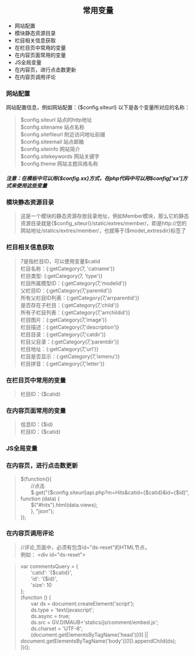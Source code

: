 <center><h2>常用变量</h2></center>
<ul>
    <li>网站配置</li>
    <li>模块静态资源目录</li>
    <li>栏目相关信息获取</li>
    <li>在栏目页中常用的变量</li>
    <li>在内容页面常用的变量</li>
    <li>JS全局变量</li>
    <li>在内容页，进行点击数更新</li>
    <li>在内容页调用评论</li>
</ul>


### 网站配置

网站配置信息，例如网站配置：{$config.siteurl}
以下是各个变量所对应的名称：
> $config.siteurl 站点的http地址 </br>
> $config.sitename 站点名称 </br>
> $config.sitefileurl 附近访问地址前缀 </br>
> $config.siteemail 站点邮箱 </br>
> $config.siteinfo 网站简介 </br>
> $config.sitekeywords 网站关键字 </br>
> $config.theme 网站主题风格名称

##### 注意：在模板中可以用{$config.xx}方式，在php代码中可以用$config['xx']方式来使用这些变量

### 模块静态资源目录

> 这是一个模块的静态资源存放目录地址，例如Member模块，那么它的静态资源目录就是{$config_siteurl}/static/extres/member/，即是http://您的网站地址/statics/extres/member/，也就等于{$model_extresdir}标签了

### 栏目相关信息获取

> 7是指栏目ID，可以使用变量$catid </br>
栏目名称：{:getCategory(7, 'catname')} </br>
栏目类型: {:getCategory(7, 'type')} </br>
栏目所属模型ID：{:getCategory(7,'modelid')} </br>
父栏目ID：{:getCategory(7,'parentid')} </br>
所有父栏目ID列表：{:getCategory(7,'arrparentid')} </br>
是否存在子栏目：{:getCategory(7,'child')} </br>
所有子栏目列表：{:getCategory(7,'arrchildid')} </br>
栏目图片：{:getCategory(7,'image')} </br>
栏目描述：{:getCategory(7,'description')} </br>
栏目目录：{:getCategory(7,'catdir')} </br>
栏目父目录：{:getCategory(7,'parentdir')} </br>
栏目地址：{:getCategory(7,'url')} </br>
栏目是否显示：{:getCategory(7,'ismenu')} </br>
栏目拼音：{:getCategory(7,'letter')} </br>

### 在栏目页中常用的变量

> 栏目ID：{$catid}

### 在内容页面常用的变量
> 信息ID：{$id} </br>
 栏目ID：{$catid}

### JS全局变量
> <script type="text/javascript"> </br>
> var GV = { </br>
> &emsp;&emsp;DIMAUB: "{$config.siteurl}", </br>
> &emsp;&emsp;JS_ROOT: "{$config.siteurl}statics/js/" </br>
> }; </br>
> </script>

### 在内容页，进行点击数更新
> $(function(){ </br>
&emsp;&emsp;//点击 </br>
&emsp;&emsp;$.get("{$config.siteurl}api.php?m=Hits&catid={$catid}&id={$id}", function (data) { </br>
&emsp;&emsp;$("#hits").html(data.views); </br>
&emsp;&emsp;}, "json"); </br>
});

### 在内容页调用评论
> //评论,页面中，必须有包含id="ds-reset"的HTML节点，</br>
例如： &lt;div id="ds-reset"></div>

> var commentsQuery = { </br>
&emsp;&emsp;'catid': '{$catid}', </br>
&emsp;&emsp;'id': '{$id}', </br>
&emsp;&emsp;'size': 10 </br>
}; </br>
(function () { </br>
&emsp;&emsp;var ds = document.createElement('script'); </br>
&emsp;&emsp;ds.type = 'text/javascript'; </br>
&emsp;&emsp;ds.async = true; </br>
&emsp;&emsp;ds.src = GV.DIMAUB+'statics/js/comment/embed.js'; </br>
&emsp;&emsp;ds.charset = 'UTF-8'; </br>
&emsp;&emsp;(document.getElementsByTagName('head')[0] || document.getElementsByTagName('body')[0]).appendChild(ds); </br>
})();
